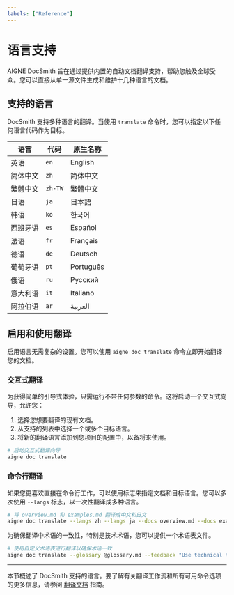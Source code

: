 ```yaml
---
labels: ["Reference"]
---
```


# 语言支持

AIGNE DocSmith 旨在通过提供内置的自动文档翻译支持，帮助您触及全球受众。您可以直接从单一源文件生成和维护十几种语言的文档。

## 支持的语言

DocSmith 支持多种语言的翻译。当使用 `translate` 命令时，您可以指定以下任何语言代码作为目标。

| 语言 | 代码 | 原生名称 |
|---|---|---|
| 英语 | `en` | English |
| 简体中文 | `zh` | 简体中文 |
| 繁體中文 | `zh-TW` | 繁體中文 |
| 日语 | `ja` | 日本語 |
| 韩语 | `ko` | 한국어 |
| 西班牙语 | `es` | Español |
| 法语 | `fr` | Français |
| 德语 | `de` | Deutsch |
| 葡萄牙语 | `pt` | Português |
| 俄语 | `ru` | Русский |
| 意大利语 | `it` | Italiano |
| 阿拉伯语 | `ar` | العربية |

## 启用和使用翻译

启用语言无需复杂的设置。您可以使用 `aigne doc translate` 命令立即开始翻译您的文档。

### 交互式翻译

为获得简单的引导式体验，只需运行不带任何参数的命令。这将启动一个交互式向导，允许您：

1.  选择您想要翻译的现有文档。
2.  从支持的列表中选择一个或多个目标语言。
3.  将新的翻译语言添加到您项目的配置中，以备将来使用。

```bash
# 启动交互式翻译向导
aigne doc translate
```

### 命令行翻译

如果您更喜欢直接在命令行工作，可以使用标志来指定文档和目标语言。您可以多次使用 `--langs` 标志，以一次性翻译成多种语言。

```bash
# 将 overview.md 和 examples.md 翻译成中文和日文
aigne doc translate --langs zh --langs ja --docs overview.md --docs examples.md
```

为确保翻译中术语的一致性，特别是技术术语，您可以提供一个术语表文件。

```bash
# 使用自定义术语表进行翻译以确保术语一致
aigne doc translate --glossary @glossary.md --feedback "Use technical terminology consistently"
```

---

本节概述了 DocSmith 支持的语言。要了解有关翻译工作流和所有可用命令选项的更多信息，请参阅 [翻译文档](./features-translate-documentation.md) 指南。